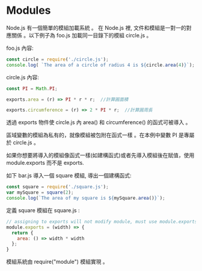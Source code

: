 # Modules
Node.js 有一個簡單的模組加載系統 。 在 Node.js 裡, 文件和模組是一對一的對應關係 。以下例子為 foo.js 加載同一目錄下的模組 circle.js 。

foo.js 內容:

```javascript
const circle = require('./circle.js');
console.log( `The area of a circle of radius 4 is ${circle.area(4)}`);
```

circle.js 內容:

```javascript
const PI = Math.PI;

exports.area = (r) => PI * r * r;  //計算圓面積

exports.circumference = (r) => 2 * PI * r;  //計算圓周長
```

透過 exports 物件使 circle.js 內 area() 和 circumference() 的函式可被導入 。


區域變數的模組為私有的，就像模組被包附在函式一樣 。在本例中變數 PI 是專屬於 circle.js 。

如果你想要將導入的模組像函式一樣(如建構函式)或者先導入模組後在賦值，使用 module.exports 而不是 exports.

如下 bar.js 導入一個 square 模組, 導出一個建構函式:

```javascript
const square = require('./square.js');
var mySquare = square(2);
console.log(`The area of my square is ${mySquare.area()}`);
```

定義 square 模組在 square.js :

```javascript
// assigning to exports will not modify module, must use module.exports
module.exports = (width) => {
  return {
    area: () => width * width
  };
}
```

模組系統由 require("module") 模組實現 。